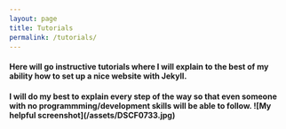 ```yaml
---
layout: page
title: Tutorials
permalink: /tutorials/
---
```

<h4>Here will go instructive tutorials where I will explain to the best of my ability how to set up a nice website with Jekyll.</h4>

<h4>I will do my best to explain every step of the way so that even someone with no programmming/development skills will be able to follow.
![My helpful screenshot](/assets/DSCF0733.jpg)
